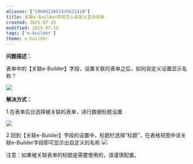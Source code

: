```yaml
---
aliases: ["1968612651435621410"]
title: 关联e-Builder字段怎么自定义显示名称
created: 2025-07-15
modified: 2025-07-15
tags: ['e-builder']
theme: e-builder
---
```


**问题描述：**

表单中的【关联e-Builder】字段，设置关联的表单之后，如何自定义设置显示名称？

![](3389bc4ccbf97f9163332873b3fc1294.jpg)

**解决方式：**

1.在表单后台选择被关联的表单，进行数据标题设置

![](e34f10b30558b2073a75a5453340444d.jpg)

2.回到【关联e-Builder】字段的设置中，标题栏选择“标题”，在表格视图中该关联e-Builder字段即可显示出自定义的名称 ![](2127eee4ff687ed9af58d1f2e33d0292.jpg)

注意：如果被关联表单的标题是需要使用的，请谨慎配置。